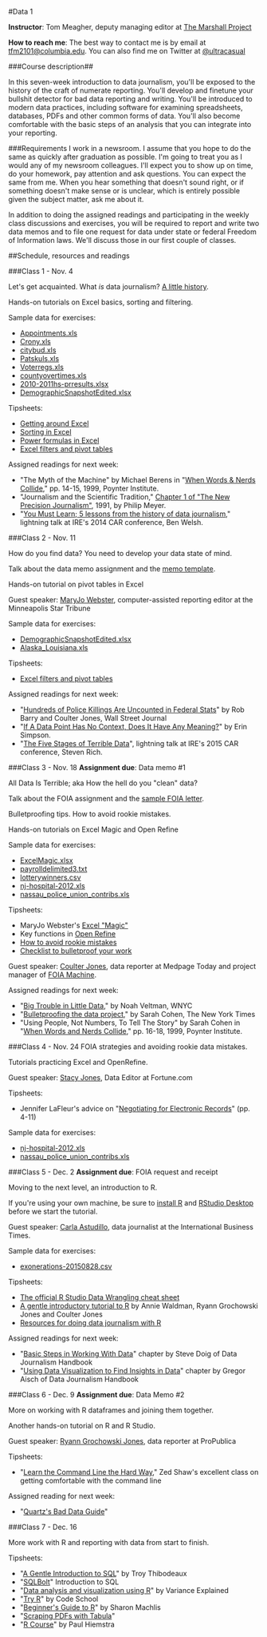 #Data 1

**Instructor**: Tom Meagher, deputy managing editor at [The Marshall Project](https://www.themarshallproject.org/)

**How to reach me**: The best way to contact me is by email at tfm2101@columbia.edu. You can also find me on Twitter at [@ultracasual](https://www.twitter.com/ultracasual)

###Course description##

In this seven-week introduction to data journalism, you'll be exposed to the history of the craft of numerate reporting.
You'll develop and finetune your bullshit detector for bad data reporting and writing. You'll be introduced to modern data practices, including software for examining spreadsheets, databases, PDFs and other common forms of data.
You'll also become comfortable with the basic steps of an analysis that you can integrate into your reporting.

###Requirements
I work in a newsroom. I assume that you hope to do the same as quickly after graduation as possible. I'm going to treat you as I would any of my newsroom colleagues. I'll expect you to show up on time, do your homework, pay attention and ask questions. You can expect the same from me.
When you hear something that doesn't sound right, or if something doesn't make sense or is unclear, which is entirely possible given the subject matter, ask me about it.

In addition to doing the assigned readings and participating in the weekly class discussions and exercises, you will be required to report and write two data memos and to file one request for data under state or federal Freedom of Information laws. We'll discuss those in our first couple of classes.

##Schedule, resources and readings

###Class 1 - Nov. 4

Let's get acquainted. What *is* data journalism? [A little history](https://www.haikudeck.com/p/GWP9Ol8aZw).

Hands-on tutorials on Excel basics, sorting and filtering.

Sample data for exercises:
* [Appointments.xls](http://www.tommeagher.com/files/data/3appointmentsclass.xls)
* [Crony.xls](http://www.tommeagher.com/files/data/8crony.xls)
* [citybud.xls](http://www.tommeagher.com/files/data/10citybud.xls)
* [Patskuls.xls](http://www.tommeagher.com/files/data/1patskuls.xls)
* [Voterregs.xls](http://www.tommeagher.com/files/data/2voter-regs.xls)
* [countyovertimes.xls](http://www.tommeagher.com/files/data/3county-overtimes.xls)
* [2010-2011hs-prresults.xlsx](http://www.tommeagher.com/files/data/2010-2011hs-prresults.xlsx)
* [DemographicSnapshotEdited.xlsx](http://www.tommeagher.com/files/data/demographicsnapshot2012public.csv)

Tipsheets:

* [Getting around Excel](http://www.tommeagher.com/files/tips/xlgetaround.doc)
* [Sorting in Excel](http://www.tommeagher.com/files/tips/xlsort.doc)
* [Power formulas in Excel](http://www.tommeagher.com/files/tips/xlpowerformula.doc)
* [Excel filters and pivot tables](https://github.com/tommeagher/data1-fall2015/raw/master/tipsheets/excel/xlpivot_updated.pdf)

Assigned readings for next week:

* "The Myth of the Machine" by Michael Berens in "[When Words & Nerds Collide](https://s3.amazonaws.com/s3.documentcloud.org/documents/757701/nerds-and-words.pdf)," pp. 14-15, 1999, Poynter Institute.
* "Journalism and the Scientific Tradition," [Chapter 1 of "The New Precision Journalism"](https://www.unc.edu/~pmeyer/book/Chapter1.htm), 1991, by Philip Meyer.
* "[You Must Learn; 5 lessons from the history of data journalism](https://vimeo.com/92782667)," lightning talk at IRE's 2014 CAR conference, Ben Welsh.

###Class 2 - Nov. 11

How do you find data? You need to develop your data state of mind.

Talk about the data memo assignment and the [memo template](https://github.com/tommeagher/data1-fall2015/blob/master/data-memo-outline.md).

Hands-on tutorial on pivot tables in Excel

Guest speaker: [MaryJo Webster](https://twitter.com/maryjowebster), computer-assisted reporting editor at the Minneapolis Star Tribune

Sample data for exercises:
* [DemographicSnapshotEdited.xlsx](http://www.tommeagher.com/files/data/demographicsnapshot2012public.csv)
* [Alaska_Louisiana.xls](http://www.tommeagher.com/files/data/Alaska_Louisiana.xls)

Tipsheets:
* [Excel filters and pivot tables](https://github.com/tommeagher/data1-fall2015/raw/master/tipsheets/excel/xlpivot_updated.pdf)

Assigned readings for next week:

* "[Hundreds of Police Killings Are Uncounted in Federal Stats](http://www.wsj.com/articles/hundreds-of-police-killings-are-uncounted-in-federal-statistics-1417577504)" by Rob Barry and Coulter Jones, Wall Street Journal
* "[If A Data Point Has No Context, Does It Have Any Meaning?](https://storify.com/AthertonKD/if-a-data-point-has-no-context-does-it-have-any-me)" by Erin Simpson.
* "[The Five Stages of Terrible Data](https://player.vimeo.com/video/122459415)", lightning talk at IRE's 2015 CAR conference, Steven Rich.

###Class 3 - Nov. 18
**Assignment due**: Data memo #1

All Data Is Terrible; aka How the hell do you "clean" data?

Talk about the FOIA assignment and the [sample FOIA letter](https://github.com/tommeagher/data1-fall2015/blob/master/foia-letter-sample.md).

Bulletproofing tips. How to avoid rookie mistakes.

Hands-on tutorials on Excel Magic and Open Refine

Sample data for exercises:
* [ExcelMagic.xlsx](http://www.tommeagher.com/files/data/ExcelMagic.xlsx)
* [payrolldelimited3.txt](http://www.tommeagher.com/files/data/payrolldelimited3.txt)
* [lotterywinners.csv](http://www.tommeagher.com/files/data/lotterywinners.csv)
* [nj-hospital-2012.xls](http://www.tommeagher.com/files/data/nj-hospital-2012.xls)
* [nassau_police_union_contribs.xls](http://www.tommeagher.com/files/data/nassau_police_union_contribs.xls)

Tipsheets:
* MaryJo Webster's [Excel "Magic"](https://mjwebster.github.io/DataJ/tipsheets/ExcelMagic.pdf)
* Key functions in [Open Refine](https://docs.google.com/document/d/1kRoK6oDtgRO-g1KAHBMaAFPFOEGYsr5p5kpllRIn_og/edit?usp=sharing)
* [How to avoid rookie mistakes](https://mjwebster.github.io/DataJ/Other/RookieMistakes.pdf)
* [Checklist to bulletproof your work](http://www.tommeagher.com/blog/2012/06/checklist.html)

Guest speaker: [Coulter Jones](https://twitter.com/coulterjones), data reporter at Medpage Today and project manager of [FOIA Machine](https://www.foiamachine.org/).

Assigned readings for next week:
* "[Big Trouble in Little Data](http://www.wnyc.org/story/big-trouble-little-data/)," by Noah Veltman, WNYC
* "[Bulletproofing the data project](https://github.com/sarahcnyt/stabile/blob/master/docs/bulletproof.md)," by Sarah Cohen, The New York Times
* "Using People, Not Numbers, To Tell The Story" by Sarah Cohen in "[When Words and Nerds Collide](https://s3.amazonaws.com/s3.documentcloud.org/documents/757701/nerds-and-words.pdf)," pp. 16-18, 1999, Poynter Institute.

###Class 4 - Nov. 24
FOIA strategies and avoiding rookie data mistakes.

Tutorials practicing Excel and OpenRefine.

Guest speaker: [Stacy Jones](https://twitter.com/stacyannj), Data Editor at Fortune.com

Tipsheets:
* Jennifer LaFleur's advice on "[Negotiating for Electronic Records](https://github.com/tommeagher/data1-fall2015/raw/master/tipsheets/foia/T671.pdf)" (pp. 4-11)

Sample data for exercises:
* [nj-hospital-2012.xls](http://www.tommeagher.com/files/data/nj-hospital-2012.xls)
* [nassau_police_union_contribs.xls](http://www.tommeagher.com/files/data/nassau_police_union_contribs.xls)

###Class 5 - Dec. 2
**Assignment due**: FOIA request and receipt

Moving to the next level, an introduction to R.

If you're using your own machine, be sure to [install R](https://cran.rstudio.com/) and [RStudio Desktop](https://www.rstudio.com/products/rstudio/download/) before we start the tutorial.

Guest speaker: [Carla Astudillo](https://twitter.com/carla_astudi), data journalist at the International Business Times.

Sample data for exercises:
* [exonerations-20150828.csv](https://raw.githubusercontent.com/tommeagher/data1-fall2015/master/datasets/r/exonerations-20150828.csv)

Tipsheets:
* [The official R Studio Data Wrangling cheat sheet](http://www.rstudio.com/wp-content/uploads/2015/02/data-wrangling-cheatsheet.pdf)
* [A gentle introductory tutorial to R](https://github.com/CoulterJones/IRE-2015/blob/master/IRE2015_R_Class.R) by Annie Waldman, Ryann Grochowski Jones and Coulter Jones
* [Resources for doing data journalism with R](http://rddj.info/)

Assigned readings for next week:
* "[Basic Steps in Working With Data](http://datajournalismhandbook.org/1.0/en/understanding_data_2.html)" chapter by Steve Doig of Data Journalism Handbook
* "[Using Data Visualization to Find Insights in Data](http://datajournalismhandbook.org/1.0/en/understanding_data_7.html)" chapter by Gregor Aisch of Data Journalism Handbook

###Class 6 - Dec. 9
**Assignment due**: Data Memo #2

More on working with R dataframes and joining them together.

Another hands-on tutorial on R and R Studio.

Guest speaker: [Ryann Grochowski Jones](http://twitter.com/ryanngro), data reporter at ProPublica

Tipsheets:
* "[Learn the Command Line the Hard Way](http://cli.learncodethehardway.org/book/)," Zed Shaw's excellent class on getting comfortable with the command line

Assigned reading for next week:
* "[Quartz's Bad Data Guide](https://github.com/Quartz/bad-data-guide)"

###Class 7 - Dec. 16

More work with R and reporting with data from start to finish.

Tipsheets:
* "[A Gentle Introduction to SQL](https://github.com/tthibo/SQL-Tutorial)" by Troy Thibodeaux
* "[SQLBolt](http://sqlbolt.com/)" Introduction to SQL
* "[Data analysis and visualization using R](http://varianceexplained.org/RData/)" by Variance Explained
* "[Try R](http://tryr.codeschool.com/)" by Code School
* "[Beginner's Guide to R](http://www.computerworld.com/article/2497143/business-intelligence/business-intelligence-beginner-s-guide-to-r-introduction.html)" by Sharon Machlis
* "[Scraping PDFs with Tabula](http://computers.tutsplus.com/tutorials/how-to-extract-data-from-tables-in-pdfs-with-tabula-and-openrefine--cms-20843)"
* "[R Course](http://stcorp.nl/R_course/)" by Paul Hiemstra